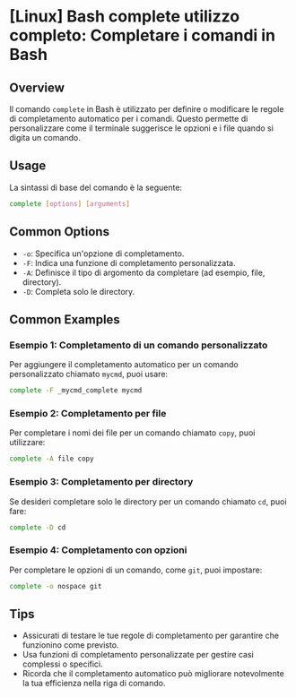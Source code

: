 # [Linux] Bash complete utilizzo completo: Completare i comandi in Bash

## Overview
Il comando `complete` in Bash è utilizzato per definire o modificare le regole di completamento automatico per i comandi. Questo permette di personalizzare come il terminale suggerisce le opzioni e i file quando si digita un comando.

## Usage
La sintassi di base del comando è la seguente:

```bash
complete [options] [arguments]
```

## Common Options
- `-o`: Specifica un'opzione di completamento.
- `-F`: Indica una funzione di completamento personalizzata.
- `-A`: Definisce il tipo di argomento da completare (ad esempio, file, directory).
- `-D`: Completa solo le directory.

## Common Examples

### Esempio 1: Completamento di un comando personalizzato
Per aggiungere il completamento automatico per un comando personalizzato chiamato `mycmd`, puoi usare:

```bash
complete -F _mycmd_complete mycmd
```

### Esempio 2: Completamento per file
Per completare i nomi dei file per un comando chiamato `copy`, puoi utilizzare:

```bash
complete -A file copy
```

### Esempio 3: Completamento per directory
Se desideri completare solo le directory per un comando chiamato `cd`, puoi fare:

```bash
complete -D cd
```

### Esempio 4: Completamento con opzioni
Per completare le opzioni di un comando, come `git`, puoi impostare:

```bash
complete -o nospace git
```

## Tips
- Assicurati di testare le tue regole di completamento per garantire che funzionino come previsto.
- Usa funzioni di completamento personalizzate per gestire casi complessi o specifici.
- Ricorda che il completamento automatico può migliorare notevolmente la tua efficienza nella riga di comando.